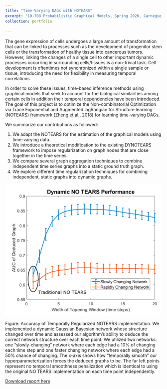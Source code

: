 ```yaml
---
title: "Time-Varying DAGs with NOTEARS"
excerpt: "10-708 Probabilistic Graphical Models, Spring 2020, Carnegie Mellon University <br/><img src='/images/portfolio-5-small.png'>"
collection: portfolio

---
```


<!---
This is an item in your portfolio. It can be have images or nice text. If you name the file .md, it will be parsed as markdown. If you name the file .html, it will be parsed as HTML. 
--->

The gene expression of cells undergoes a large amount of transformation that can be linked to processes such as the development of progenitor stem cells or the transformation of healthy tissue into cancerous tumors. However, linking the changes of a single cell to other important dynamic processes occurring in surrounding cells/tissues is a non-trivial task. Cell development is oftentimes not synchronized within a single sample or tissue, introducing the need for flexibility in measuring temporal correlations. 

In order to solve these issues, time-based inference methods using graphical models that seek to account for the biological similarities among certain cells in addition their temporal dependencies have been introduced. The goal of this project is to optimize the Non-combinatorial Optimization via Trace Exponential and Augmented lagRangian for Structure learning (NOTEARS) framework ([Zheng et al., 2018](https://arxiv.org/abs/1803.01422)) for learning time-varying DAGs. 

We summarize our contributions as followed: 

1. We adapt the NOTEARS for the estimation of the graphical models using time-varying data.  
2. We introduce a theoretical modification to the existing DYNOTEARS framework to impose regularization on graph nodes that are close together in the time series.  
3. We compare several graph aggregation techniques to combine independent time series graphs into a static ground truth graph.  
4. We explore different time regularization techniques for combining independent, static graphs into dynamic graphs. 

![](/images/portfolio-5.png)

Figure: Accuracy of Temporally Regularized NOTEARS implementation. We implemented a dynamic Gaussian Bayesian network whose structure changed over time and assessed our algorithm’s ability to deduce the correct network structure over each time point. We utilized two networks: one “slowly-changing” network where each edge had a 10% of changing each time step and one faster changing network where each edge had a 50% chance of changing. The x-axis shows how “temporally smooth” our hyperparameterization forces the deduced graphs to be. The far left points represent no temporal smoothness penalization which is identical to using the original NO TEARS implementation on each time point independently.

[Download report here](http://changshiraine.github.io/files/10708_Final_Report.pdf)
